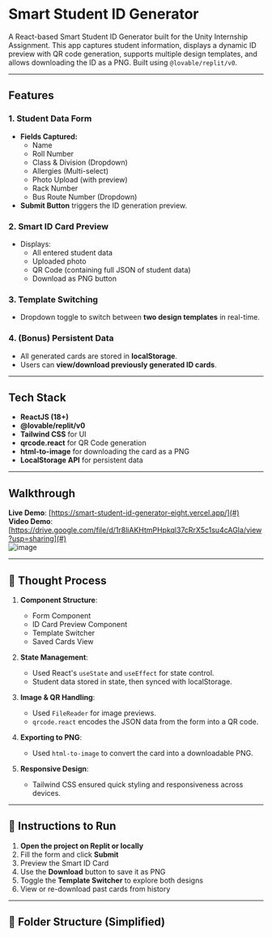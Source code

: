 # Smart Student ID Generator

A React-based Smart Student ID Generator built for the Unity Internship Assignment. This app captures student information, displays a dynamic ID preview with QR code generation, supports multiple design templates, and allows downloading the ID as a PNG. Built using `@lovable/replit/v0`.

---

##  Features

### 1.  Student Data Form
- **Fields Captured:**
  - Name
  - Roll Number
  - Class & Division (Dropdown)
  - Allergies (Multi-select)
  - Photo Upload (with preview)
  - Rack Number
  - Bus Route Number (Dropdown)
- **Submit Button** triggers the ID generation preview.

### 2.  Smart ID Card Preview
- Displays:
  - All entered student data
  - Uploaded photo
  - QR Code (containing full JSON of student data)
  - Download as PNG button

### 3.  Template Switching
- Dropdown toggle to switch between **two design templates** in real-time.

### 4. (Bonus) Persistent Data
- All generated cards are stored in **localStorage**.
- Users can **view/download previously generated ID cards**.

---

##  Tech Stack

- **ReactJS (18+)**
- **@lovable/replit/v0**
- **Tailwind CSS** for UI
- **qrcode.react** for QR Code generation
- **html-to-image** for downloading the card as a PNG
- **LocalStorage API** for persistent data

---

##  Walkthrough
 **Live Demo**: [https://smart-student-id-generator-eight.vercel.app/](#)  
 **Video Demo**: [https://drive.google.com/file/d/1r8liAKHtmPHpkql37cRrX5c1su4cAGIa/view?usp=sharing](#)  
![image](https://github.com/user-attachments/assets/df7d90b9-ab05-4c8a-a956-064b141dd16f)


---

## 🧠 Thought Process

1. **Component Structure**:
   - Form Component
   - ID Card Preview Component
   - Template Switcher
   - Saved Cards View

2. **State Management**:
   - Used React's `useState` and `useEffect` for state control.
   - Student data stored in state, then synced with localStorage.

3. **Image & QR Handling**:
   - Used `FileReader` for image previews.
   - `qrcode.react` encodes the JSON data from the form into a QR code.

4. **Exporting to PNG**:
   - Used `html-to-image` to convert the card into a downloadable PNG.

5. **Responsive Design**:
   - Tailwind CSS ensured quick styling and responsiveness across devices.

---

## 📝 Instructions to Run

1. **Open the project on Replit or locally**  
2. Fill the form and click **Submit**  
3. Preview the Smart ID Card  
4. Use the **Download** button to save it as PNG  
5. Toggle the **Template Switcher** to explore both designs  
6. View or re-download past cards from history

---

## 📂 Folder Structure (Simplified)

